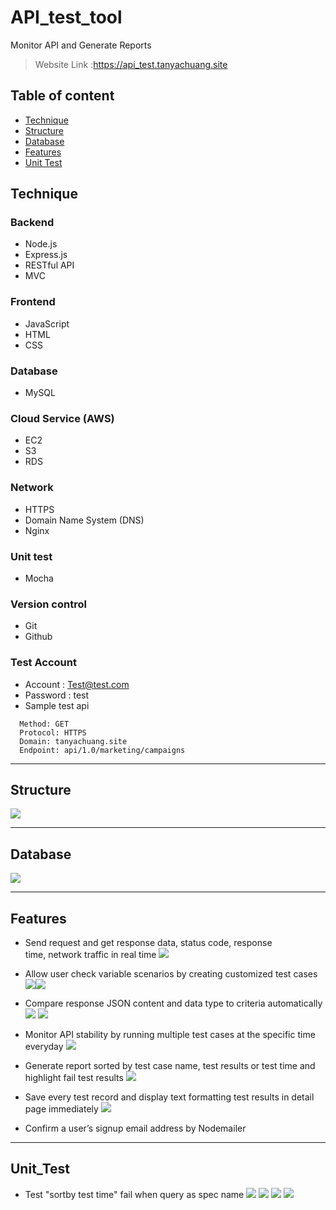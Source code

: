 # API_test_tool
Monitor API and Generate Reports
> Website Link :https://api_test.tanyachuang.site

## Table of content
* [Technique](#Technique)
* [Structure](#structure)
* [Database](#database)
* [Features](#features)
* [Unit Test](#Unit_Test)

## Technique
### Backend
* Node.js
* Express.js
* RESTful API
* MVC

### Frontend
* JavaScript
* HTML
* CSS

### Database
* MySQL

### Cloud Service (AWS)
* EC2
* S3
* RDS

### Network
* HTTPS
* Domain Name System (DNS)
* Nginx

### Unit test
* Mocha

### Version control
* Git
* Github

### Test Account
* Account : Test@test.com
* Password : test
* Sample test api 
```
  Method: GET 
  Protocol: HTTPS
  Domain: tanyachuang.site
  Endpoint: api/1.0/marketing/campaigns
```
---

## Structure
![](https://s3-ap-northeast-1.amazonaws.com/apitest.tanyachuang.site/imgs/structure.png)

---

## Database
![](https://s3-ap-northeast-1.amazonaws.com/apitest.tanyachuang.site/imgs/db.png)

---

## Features
* Send request and get response data, status code, response time, network traffic in real time
![](https://i.imgur.com/1H1G4jA.gif)

* Allow user check variable scenarios by creating customized test cases
![](https://i.imgur.com/n0CjSGC.png)![](https://i.imgur.com/kSFFWZY.png)

* Compare response JSON content and data type to criteria automatically
![](https://i.imgur.com/dI13lFg.gif)
![](https://i.imgur.com/UU2M8PM.gifv)

* Monitor API stability by running multiple test cases at the specific time everyday
![](https://i.imgur.com/fRjXVei.png)

* Generate report sorted by test case name, test results or test time and highlight fail test results
![](https://i.imgur.com/9BY56Kz.png)

* Save every test record and display text formatting test results in detail page immediately
![](https://i.imgur.com/yztDKov.png)

* Confirm a user’s signup email address by Nodemailer

---

## Unit_Test

* Test "sortby test time" fail when query as spec name
![](https://i.imgur.com/OndnZLq.png)
![](https://i.imgur.com/jWsH7m0.png)
![](https://i.imgur.com/f5vuj1K.png)
![](https://i.imgur.com/ThsTlSp.png)


